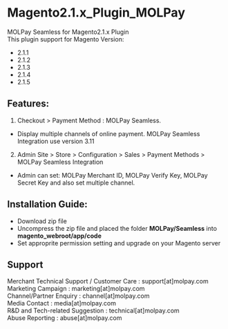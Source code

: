 # Magento2.1.x_Plugin_MOLPay
MOLPay Seamless for Magento2.1.x Plugin <br>
This plugin support for Magento Version:
- 2.1.1
- 2.1.2
- 2.1.3
- 2.1.4
- 2.1.5

Features:
---------

1. Checkout > Payment Method : MOLPay Seamless. 

- Display multiple channels of online payment. MOLPay Seamless Integration use version 3.11

2. Admin Site > Store > Configuration > Sales > Payment Methods > MOLPay Seamless Integration

- Admin can set: MOLPay Merchant ID, MOLPay Verify Key, MOLPay Secret Key and also set multiple channel.


Installation Guide:
--------------------

- Download zip file
- Uncompress the zip file and placed the folder **MOLPay/Seamless** into **magento_webroot/app/code**
- Set approprite permission setting and upgrade on your Magento server


Support
-------

Merchant Technical Support / Customer Care : support[at]molpay.com <br>
Marketing Campaign : marketing[at]molpay.com <br>
Channel/Partner Enquiry : channel[at]molpay.com <br>
Media Contact : media[at]molpay.com <br>
R&D and Tech-related Suggestion : technical[at]molpay.com <br>
Abuse Reporting : abuse[at]molpay.com <br>
